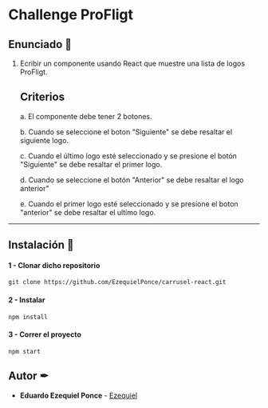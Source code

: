 # Challenge ProFligt

## Enunciado 📄

1. Ecribir un componente usando React que muestre una lista de logos ProFligt.

   ## Criterios 

   a. El componente debe tener 2 botones.  

   b. Cuando se seleccione el boton "Siguiente" se debe resaltar el siguiente logo.

   c. Cuando el último logo esté seleccionado y se presione el botón "Siguiente" se debe resaltar el primer logo.

   d. Cuando se seleccione el botón "Anterior" se debe resaltar el logo anterior" 

   e. Cuando el primer logo esté seleccionado y se presione  el boton "anterior" se debe resaltar el ultimo logo.

---

## Instalación 🔧
#### 1 - Clonar dicho repositorio

    git clone https://github.com/EzequielPonce/carrusel-react.git

#### 2 - Instalar

    npm install

#### 3 - Correr el proyecto

    npm start

## Autor ✒

* **Eduardo Ezequiel Ponce** - [Ezequiel](https://github.com/EzequielPonce)

